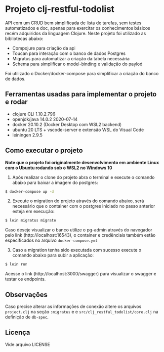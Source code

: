 # Projeto clj-restful-todolist

API com um CRUD bem simplificada de lista de tarefas, sem testes automatizados e doc, apenas para exercitar os conhecimentos básicos recém adquiridos da linguagem Clojure. Neste projeto foi utilizado as bibliotecas abaixo:

- Compojure para criação da api
- Toucan para interação com o banco de dados Postgres 
- Migratus para automatizar a criação da tabela necessária
- Schema para simplificar o model-binding e validação do paylod

Foi utilizado o Docker/docker-compose para simplificar a criação do banco de dados.

## Ferramentas usadas para implementar o projeto e rodar

- clojure CLI 1.10.2.796 
- openjdk/java 14.0.2 2020-07-14
- docker 20.10.2 (Docker Desktop com WSL2 backend)
- ubuntu 20 LTS + vscode-server e extensão WSL do Visual Code
- leiningen 2.9.5

## Como executar o projeto

**Note que o projeto foi originalmente desenvolvimento em ambiente Linux com o Ubuntu rodando sob o WSL2 no Windows 10**

1.  Após realizar o clone do projeto abra o terminal e execute o comando abaixo para baixar a imagem do postgres:
```bash
$ docker-compose up -d
```

2. Execute o migration do projeto através do comando abaixo, será necessário que o container com o postgres iniciado no passo anterior esteja em execução:
```bash
$ lein migratus migrate
```
Caso deseje visualizar o banco utilize o pg-admin através do navegador pelo link (http://localhost:16543), o container e credênciais também estão especificados no arquivo `docker-compose.yml`

3. Caso a migration tenha sido executada com sucesso execute o comando abaixo para subir a aplicação:

```bash
$ lein run
```
Acesse o link (http://localhost:3000/swagger) para visualizar o swagger e testar os endpoints.

## Observações 

Caso precise alterar as informações de conexão altere os arquivos `project.clj`  na seção `:migratus` e e `src/clj_restful_todolist/core.clj` na definição de `db-spec`.

## Licença

Vide arquivo LICENSE
